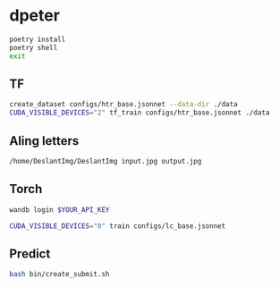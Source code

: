 # dpeter

```bash
poetry install
poetry shell
exit
```

## TF

```bash
create_dataset configs/htr_base.jsonnet --data-dir ./data
CUDA_VISIBLE_DEVICES="2" tf_train configs/htr_base.jsonnet ./data
```

## Aling letters
```bash
/home/DeslantImg/DeslantImg input.jpg output.jpg
```

## Torch
```bash
wandb login $YOUR_API_KEY

CUDA_VISIBLE_DEVICES="0" train configs/lc_base.jsonnet
```


## Predict 

```bash
bash bin/create_submit.sh
```

